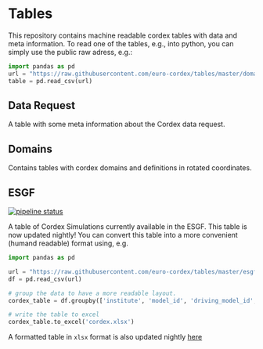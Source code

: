 # Tables
This repository contains machine readable cordex tables with data and meta information.
To read one of the tables, e.g., into python, you can simply use the public raw adress, e.g.:

```python
import pandas as pd
url = "https://raw.githubusercontent.com/euro-cordex/tables/master/domains/cordex.csv"
table = pd.read_csv(url)
```

## Data Request

A table with some meta information about the Cordex data request.


## Domains

Contains tables with cordex domains and definitions in rotated coordinates.

## ESGF

[![pipeline status](http://git.gerics.de/Lars.Buntemeyer/schedule-test/badges/master/pipeline.svg)](http://git.gerics.de/Lars.Buntemeyer/schedule-test/commits/master)

A table of Cordex Simulations currently available in the ESGF. This table is now updated
nightly! You can convert this table into a more convenient (humand readable) format using, e.g.


```python
import pandas as pd

url = "https://raw.githubusercontent.com/euro-cordex/tables/master/esgf/euro-cordex-esgf.csv"
df = pd.read_csv(url)

# group the data to have a more readable layout.
cordex_table = df.groupby(['institute', 'model_id', 'driving_model_id', 'experiment_id', 'member', 'frequency', 'domain'])['variable'].apply(list)

# write the table to excel
cordex_table.to_excel('cordex.xlsx')
```

A formatted table in `xlsx` format is also updated nightly [here](https://raw.githubusercontent.com/euro-cordex/tables/master/esgf/euro-cordex-esgf.xlsx)
